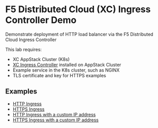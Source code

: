 # F5 Distributed Cloud (XC) Ingress Controller Demo

Demonstrate deployment of HTTP load balancer via the F5 Distributed Cloud Ingress Controller

This lab requires:

- XC AppStack Cluster (K8s)
- [XC Ingress Controller](https://gitlab.com/volterra.io/f5xc-ingress-helm/-/tree/main/f5xc-ingress-controller) installed on AppStack Cluster
- Example service in the K8s cluster, such as NGINX
- TLS certificate and key for HTTPS examples

## Examples

- [HTTP Ingress](http/README.md)
- [HTTPS Ingress](http/README.md)
- [HTTP Ingress with a custom IP address](http_custom_ip/README.md)
- [HTTPS Ingress with a custom IP address](https_custom_ip/README.md)
